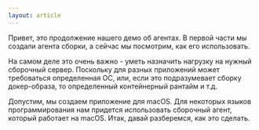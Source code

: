 ```yaml
---
layout: article
---
```

Привет, это продолжение нашего демо об агентах.
В первой части мы создали агента сборки, а сейчас мы посмотрим, как его использовать.

На самом деле это очень важно - уметь назначить нагрузку на нужный сборочный сервер. Поскольку для разных приложений может требоваться определенная ОС, или, если это подразумевает сборку докер-образа, то определенный контейнерный рантайм и т.д.

Допустим, мы создаем приложение для macOS. Для некоторых языков программирования нам придется использовать сборочный агент, который работает на macOS. Итак, давай разберемся, как это сделать.
